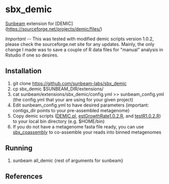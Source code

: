 # sbx_demic

[Sunbeam] extension for [DEMIC] (https://sourceforge.net/projects/demic/files/)

*Important* -- This was tested with modified demic scripts version 1.0.2, please check the sourceforge.net site for any updates. Mainly, the only change I made was to save a couple of R data files for "manual" analysis in Rstudio if one so desires. 

## Installation

1. git clone https://github.com/sunbeam-labs/sbx_demic
2. cp sbx_demic $SUNBEAM_DIR/extensions/
3. cat sunbeam/extensions/sbx_demic/config.yml >> sunbeam_config.yml (the config.yml that your are using for your given project)
4. Edit sunbeam_config.yml to have desired parameters (important: contigs_dir points to your pre-assembled metagenome)
5. Copy demic scripts ([DEMIC.pl](/demic_v1.0.2/DEMIC.pl), [estGrowthRate1.0.2.R](/demic_v1.0.2/estGrowthRate1.0.2.R), and [testR1.0.2.R](/demic_v1.0.2/testR1.0.2.R)) to your local bin directory (e.g. $HOME/bin)
6. If you do not have a metagenome fasta file ready, you can use [sbx_coassembly](https://github.com/scottdaniel/sbx_coassembly) to co-assemble your reads into binned metagenomes

## Running

1. sunbeam all_demic {rest of arguments for sunbeam}

## References

[Sunbeam]: https://github.com/sunbeam-labs/sunbeam
[DEMIC software]: https://sourceforge.net/projects/demic/files/
[DEMIC publication]: https://www.nature.com/articles/s41592-018-0182-0
[isolated Conda environment]: http://snakemake.readthedocs.io/en/stable/snakefiles/deployment.html#integrated-package-management
